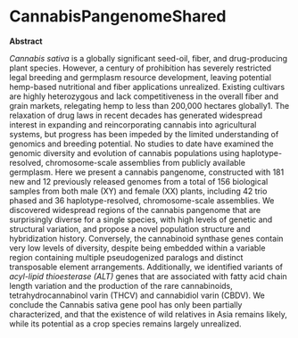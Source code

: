 # CannabisPangenomeShared
<b>Abstract</b>

<i>Cannabis sativa</i> is a globally significant seed-oil, fiber, and drug-producing plant species. However, a century of prohibition has severely restricted legal breeding and germplasm resource development, leaving potential hemp-based nutritional and fiber applications unrealized. Existing cultivars are highly heterozygous and lack competitiveness in the overall fiber and grain markets, relegating hemp to less than 200,000 hectares globally1. The relaxation of drug laws in recent decades has generated widespread interest in expanding and reincorporating cannabis into agricultural systems, but progress has been impeded by the limited understanding of genomics and breeding potential. No studies to date have examined the genomic diversity and evolution of cannabis populations using haplotype-resolved, chromosome-scale assemblies from publicly available germplasm. Here we present a cannabis pangenome, constructed with 181 new and 12 previously released genomes from a total of 156 biological samples from both male (XY) and female (XX) plants, including 42 trio phased and 36 haplotype-resolved, chromosome-scale assemblies. We discovered widespread regions of the cannabis pangenome that are surprisingly diverse for a single species, with high levels of genetic and structural variation, and propose a novel population structure and hybridization history. Conversely, the cannabinoid synthase genes contain very low levels of diversity, despite being embedded within a variable region containing multiple pseudogenized paralogs and distinct transposable element arrangements. Additionally, we identified variants of <i>acyl-lipid thioesterase (ALT)</i> genes that are associated with fatty acid chain length variation and the production of the rare cannabinoids, tetrahydrocannabinol varin (THCV) and cannabidiol varin (CBDV). We conclude the Cannabis sativa gene pool has only been partially characterized, and that the existence of wild relatives in Asia remains likely, while its potential as a crop species remains largely unrealized.
